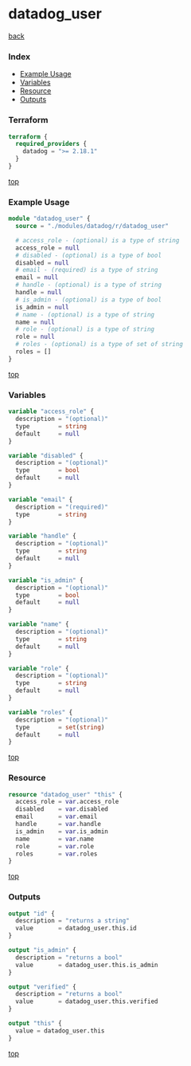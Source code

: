 # datadog_user

[back](../datadog.md)

### Index

- [Example Usage](#example-usage)
- [Variables](#variables)
- [Resource](#resource)
- [Outputs](#outputs)

### Terraform

```terraform
terraform {
  required_providers {
    datadog = ">= 2.18.1"
  }
}
```

[top](#index)

### Example Usage

```terraform
module "datadog_user" {
  source = "./modules/datadog/r/datadog_user"

  # access_role - (optional) is a type of string
  access_role = null
  # disabled - (optional) is a type of bool
  disabled = null
  # email - (required) is a type of string
  email = null
  # handle - (optional) is a type of string
  handle = null
  # is_admin - (optional) is a type of bool
  is_admin = null
  # name - (optional) is a type of string
  name = null
  # role - (optional) is a type of string
  role = null
  # roles - (optional) is a type of set of string
  roles = []
}
```

[top](#index)

### Variables

```terraform
variable "access_role" {
  description = "(optional)"
  type        = string
  default     = null
}

variable "disabled" {
  description = "(optional)"
  type        = bool
  default     = null
}

variable "email" {
  description = "(required)"
  type        = string
}

variable "handle" {
  description = "(optional)"
  type        = string
  default     = null
}

variable "is_admin" {
  description = "(optional)"
  type        = bool
  default     = null
}

variable "name" {
  description = "(optional)"
  type        = string
  default     = null
}

variable "role" {
  description = "(optional)"
  type        = string
  default     = null
}

variable "roles" {
  description = "(optional)"
  type        = set(string)
  default     = null
}
```

[top](#index)

### Resource

```terraform
resource "datadog_user" "this" {
  access_role = var.access_role
  disabled    = var.disabled
  email       = var.email
  handle      = var.handle
  is_admin    = var.is_admin
  name        = var.name
  role        = var.role
  roles       = var.roles
}
```

[top](#index)

### Outputs

```terraform
output "id" {
  description = "returns a string"
  value       = datadog_user.this.id
}

output "is_admin" {
  description = "returns a bool"
  value       = datadog_user.this.is_admin
}

output "verified" {
  description = "returns a bool"
  value       = datadog_user.this.verified
}

output "this" {
  value = datadog_user.this
}
```

[top](#index)